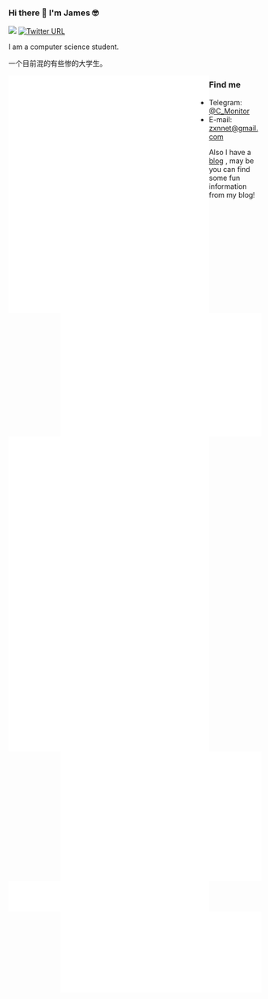 ### Hi there 👋 I'm James 🤓 
![](https://img.shields.io/badge/Hey!-friend～-green) [![Twitter URL](https://img.shields.io/twitter/url?style=social&url=https%3A%2F%2Ftwitter.com%2FViewvZxn)](https://twitter.com/ViewvZxn)  

I am a computer science student.   

一个目前混的有些惨的大学生。  

<img alt="m" align="left" width="400px" src="https://github.com/viewv/viewv/blob/master/metrics.plugin.music.svg">
<img alt="m" align="right" width="400px" src="https://github.com/viewv/viewv/blob/master/metrics.plugin.activity.svg">
<img alt="m" align="left" width="400px" src="https://github.com/viewv/viewv/blob/master/metrics.additional.svg">
<img alt="m" align="right" width="400px" src="https://github.com/viewv/viewv/blob/master/metrics.plugin.isocalendar.fullyear.svg">
<img alt="m" align="left" width="400px" src="https://github.com/viewv/viewv/blob/master/metrics.plugin.followup.svg">
<img alt="m" align="right" width="400px" src="https://github.com/viewv/viewv/blob/master/metrics.plugin.stars.svg">  

### Find me

- Telegram: [@C_Monitor](https://t.me/C_Monitor)
- E-mail: zxnnet@gmail.com


Also I have a [blog](https://tech.viewv.top) , may be you can find some fun information from my blog!
